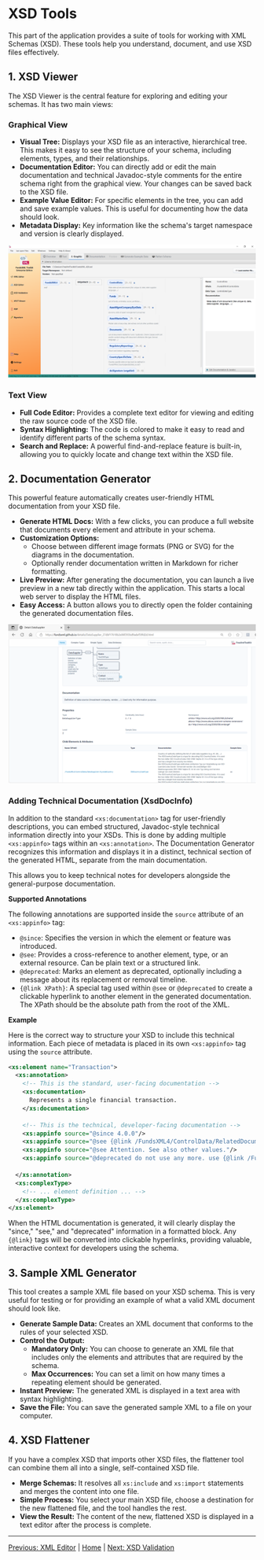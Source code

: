 # XSD Tools

This part of the application provides a suite of tools for working with XML Schemas (XSD). These tools help you understand, document, and use XSD files effectively.

## 1. XSD Viewer

The XSD Viewer is the central feature for exploring and editing your schemas. It has two main views:

### Graphical View
- **Visual Tree:** Displays your XSD file as an interactive, hierarchical tree. This makes it easy to see the structure of your schema, including elements, types, and their relationships.
- **Documentation Editor:** You can directly add or edit the main documentation and technical Javadoc-style comments for the entire schema right from the graphical view. Your changes can be saved back to the XSD file.
- **Example Value Editor:** For specific elements in the tree, you can add and save example values. This is useful for documenting how the data should look.
- **Metadata Display:** Key information like the schema's target namespace and version is clearly displayed.

![Screenshot of XSD Controller](img/xsd-editor-graphic.png)

### Text View
- **Full Code Editor:** Provides a complete text editor for viewing and editing the raw source code of the XSD file.
- **Syntax Highlighting:** The code is colored to make it easy to read and identify different parts of the schema syntax.
- **Search and Replace:** A powerful find-and-replace feature is built-in, allowing you to quickly locate and change text within the XSD file.

## 2. Documentation Generator

This powerful feature automatically creates user-friendly HTML documentation from your XSD file.

- **Generate HTML Docs:** With a few clicks, you can produce a full website that documents every element and attribute in your schema.
- **Customization Options:**
    - Choose between different image formats (PNG or SVG) for the diagrams in the documentation.
    - Optionally render documentation written in Markdown for richer formatting.
- **Live Preview:** After generating the documentation, you can launch a live preview in a new tab directly within the application. This starts a local web server to display the HTML files.
- **Easy Access:** A button allows you to directly open the folder containing the generated documentation files.

![Screenshot of XSD Controller](img/xsd-documentation.png)

### Adding Technical Documentation (XsdDocInfo)

In addition to the standard `<xs:documentation>` tag for user-friendly descriptions, you can embed structured, Javadoc-style technical information directly into your XSDs. This is done by adding multiple `<xs:appinfo>` tags within an `<xs:annotation>`. The Documentation Generator recognizes this information and displays it in a distinct, technical section of the generated HTML, separate from the main documentation.

This allows you to keep technical notes for developers alongside the general-purpose documentation.

**Supported Annotations**

The following annotations are supported inside the `source` attribute of an `<xs:appinfo>` tag:

-   `@since`: Specifies the version in which the element or feature was introduced.
-   `@see`: Provides a cross-reference to another element, type, or an external resource. Can be plain text or a structured link.
-   `@deprecated`: Marks an element as deprecated, optionally including a message about its replacement or removal timeline.
-   `{@link XPath}`: A special tag used within `@see` or `@deprecated` to create a clickable hyperlink to another element in the generated documentation. The XPath should be the absolute path from the root of the XML.

**Example**

Here is the correct way to structure your XSD to include this technical information. Each piece of metadata is placed in its own `<xs:appinfo>` tag using the `source` attribute.

```xml
<xs:element name="Transaction">
  <xs:annotation>
    <!-- This is the standard, user-facing documentation -->
    <xs:documentation>
      Represents a single financial transaction.
    </xs:documentation>

    <!-- This is the technical, developer-facing documentation -->
    <xs:appinfo source="@since 4.0.0"/>
    <xs:appinfo source="@see {@link /FundsXML4/ControlData/RelatedDocumentIDs/RelatedDocumentID}"/>
    <xs:appinfo source="@see Attention. See also other values."/>
    <xs:appinfo source="@deprecated do not use any more. use {@link /FundsXML4/AssetMasterData} and {@link /FundsXML4/AssetMasterData/AssetDetails} instead."/>

  </xs:annotation>
  <xs:complexType>
    <!-- ... element definition ... -->
  </xs:complexType>
</xs:element>
```

When the HTML documentation is generated, it will clearly display the "since," "see," and "deprecated" information in a formatted block. Any `{@link}` tags will be converted into clickable hyperlinks, providing valuable, interactive context for developers using the schema.

## 3. Sample XML Generator

This tool creates a sample XML file based on your XSD schema. This is very useful for testing or for providing an example of what a valid XML document should look like.

- **Generate Sample Data:** Creates an XML document that conforms to the rules of your selected XSD.
- **Control the Output:**
    - **Mandatory Only:** You can choose to generate an XML file that includes only the elements and attributes that are required by the schema.
    - **Max Occurrences:** You can set a limit on how many times a repeating element should be generated.
- **Instant Preview:** The generated XML is displayed in a text area with syntax highlighting.
- **Save the File:** You can save the generated sample XML to a file on your computer.

## 4. XSD Flattener

If you have a complex XSD that imports other XSD files, the flattener tool can combine them all into a single, self-contained XSD file.

- **Merge Schemas:** It resolves all `xs:include` and `xs:import` statements and merges the content into one file.
- **Simple Process:** You select your main XSD file, choose a destination for the new flattened file, and the tool handles the rest.
- **View the Result:** The content of the new, flattened XSD is displayed in a text editor after the process is complete.

---

[Previous: XML Editor](xml-controller.md) | [Home](index.md) | [Next: XSD Validation](xsd-validation-controller.md)
